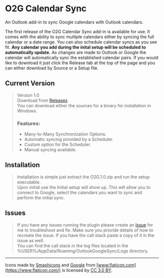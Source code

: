# O2G Calendar Sync
An Outlook add-in to sync Google calendars with Outlook calendars.

The first release of the O2G Calendar Sync add-in is available for use. It comes with the ability to sync multiple calendars either by syncing the full calendar or a date range. You can also schedule calendar syncs as you see fit. **Any calendar you add during the inital setup will be scheduled to automatically update.** As changes are made to Outlook or Google the calendar will automatically sync the established calendar pairs. If you would like to download it just click the Release tab at the top of the page and you can either download by Source or a Setup file.

## Current Version
> Version 1.0  
> Download from [Releases](https://github.com/gatchmart/O2G-Calendar-Sync/releases)  
> You can download either the sources for a binary for installation in Windows.   
> ### Features:
> * Many-to-Many Synchronization Options.
> * Automatic syncing provided by a Scheduler.
> * Custom option for the Scheduler.
> * Manual syncing available.


## Installation
> Installation is simple just extract the O2G.1.0.zip and run the setup executable.  
> Upon initial use the Initial setup will show up. This will allow you to connect to Google, select the calendars you want to sync and perform the initial sync.

## Issues

> If you have any issues running the plugin please create an [Issue](https://github.com/gatchmart/O2G-Calendar-Sync/issues) for me to troubleshoot and fix. Make sure you provide details of how to recreate the issue. If you have the call stack paste a copy of it in the issue as well.  
> You can find the call stack in the log files located in the %USER%/AppData/Roaming/OutlookGoogleSync/Logs directory.
---
Icons made by [Smashicons](https://www.flaticon.com/authors/smashicons) and [Google](https://www.flaticon.com/authors/google) from [www.flaticon.com](https://www.flaticon.com/) is licensed by [CC 3.0 BY](http://creativecommons.org/licenses/by/3.0/).
